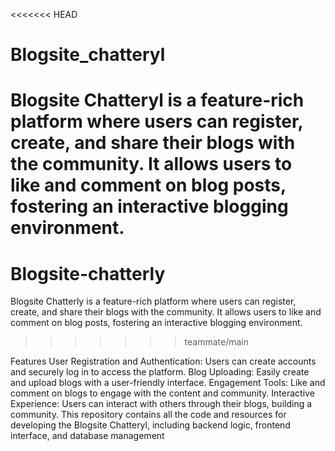 <<<<<<< HEAD
# Blogsite_chatteryl
Blogsite Chatteryl is a feature-rich platform where users can register, create, and share their blogs with the community. It allows users to like and comment on blog posts, fostering an interactive blogging environment.
=======
# Blogsite-chatterly
Blogsite Chatterly is a feature-rich platform where users can register, create, and share their blogs with the community. It allows users to like and comment on blog posts, fostering an interactive blogging environment.
>>>>>>> teammate/main

Features
User Registration and Authentication: Users can create accounts and securely log in to access the platform.
Blog Uploading: Easily create and upload blogs with a user-friendly interface.
Engagement Tools: Like and comment on blogs to engage with the content and community.
Interactive Experience: Users can interact with others through their blogs, building a community.
This repository contains all the code and resources for developing the Blogsite Chatteryl, including backend logic, frontend interface, and database management
